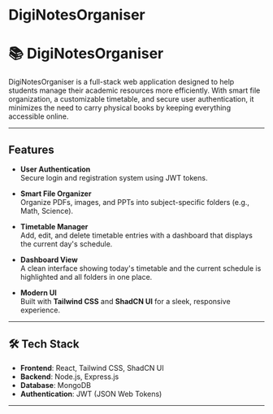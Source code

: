 # DigiNotesOrganiser
# 📚 DigiNotesOrganiser

DigiNotesOrganiser is a full-stack web application designed to help students manage their academic resources more efficiently. With smart file organization, a customizable timetable, and secure user authentication, it minimizes the need to carry physical books by keeping everything accessible online.

---

##  Features

-  **User Authentication**  
  Secure login and registration system using JWT tokens.

-  **Smart File Organizer**  
  Organize PDFs, images, and PPTs into subject-specific folders (e.g., Math, Science).

-  **Timetable Manager**  
  Add, edit, and delete timetable entries with a dashboard that displays the current day's schedule.

-  **Dashboard View**  
  A clean interface showing today's timetable and the current schedule is highlighted and all folders in one place.

-  **Modern UI**  
  Built with **Tailwind CSS** and **ShadCN UI** for a sleek, responsive experience.

---

## 🛠️ Tech Stack

- **Frontend**: React, Tailwind CSS, ShadCN UI  
- **Backend**: Node.js, Express.js  
- **Database**: MongoDB  
- **Authentication**: JWT (JSON Web Tokens)

---
